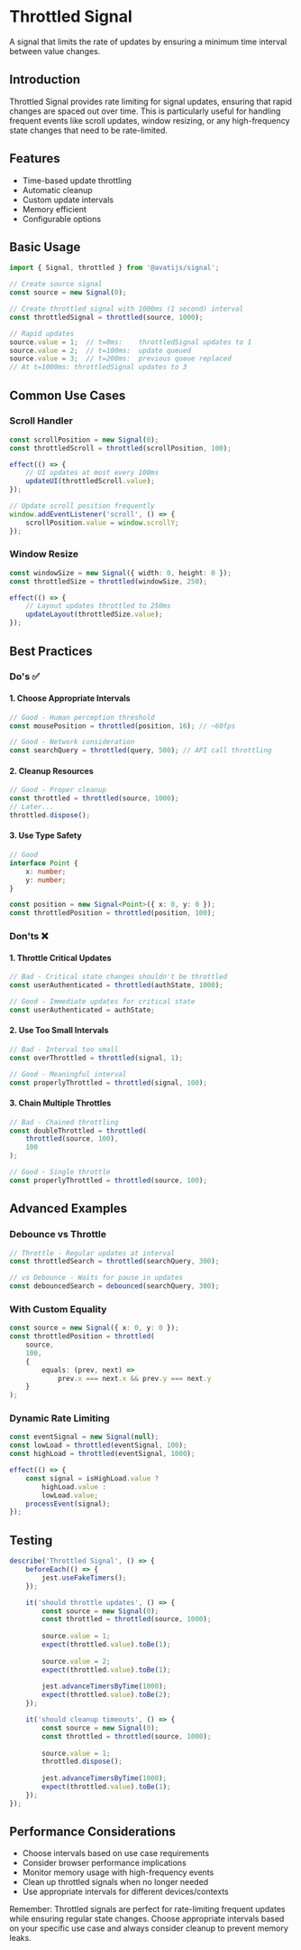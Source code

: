 # Throttled Signal

A signal that limits the rate of updates by ensuring a minimum time interval between value changes.

## Introduction
Throttled Signal provides rate limiting for signal updates, ensuring that rapid changes are spaced out over time. This is particularly useful for handling frequent events like scroll updates, window resizing, or any high-frequency state changes that need to be rate-limited.

## Features
- Time-based update throttling
- Automatic cleanup
- Custom update intervals
- Memory efficient
- Configurable options

## Basic Usage

```typescript
import { Signal, throttled } from '@avatijs/signal';

// Create source signal
const source = new Signal(0);

// Create throttled signal with 1000ms (1 second) interval
const throttledSignal = throttled(source, 1000);

// Rapid updates
source.value = 1;  // t=0ms:    throttledSignal updates to 1
source.value = 2;  // t=100ms:  update queued
source.value = 3;  // t=200ms:  previous queue replaced
// At t=1000ms: throttledSignal updates to 3
```

## Common Use Cases

### Scroll Handler
```typescript
const scrollPosition = new Signal(0);
const throttledScroll = throttled(scrollPosition, 100);

effect(() => {
    // UI updates at most every 100ms
    updateUI(throttledScroll.value);
});

// Update scroll position frequently
window.addEventListener('scroll', () => {
    scrollPosition.value = window.scrollY;
});
```

### Window Resize
```typescript
const windowSize = new Signal({ width: 0, height: 0 });
const throttledSize = throttled(windowSize, 250);

effect(() => {
    // Layout updates throttled to 250ms
    updateLayout(throttledSize.value);
});
```

## Best Practices

### Do's ✅

#### 1. Choose Appropriate Intervals
```typescript
// Good - Human perception threshold
const mousePosition = throttled(position, 16); // ~60fps

// Good - Network consideration
const searchQuery = throttled(query, 500); // API call throttling
```

#### 2. Cleanup Resources
```typescript
// Good - Proper cleanup
const throttled = throttled(source, 1000);
// Later...
throttled.dispose();
```

#### 3. Use Type Safety
```typescript
// Good
interface Point {
    x: number;
    y: number;
}

const position = new Signal<Point>({ x: 0, y: 0 });
const throttledPosition = throttled(position, 100);
```

### Don'ts ❌

#### 1. Throttle Critical Updates
```typescript
// Bad - Critical state changes shouldn't be throttled
const userAuthenticated = throttled(authState, 1000);

// Good - Immediate updates for critical state
const userAuthenticated = authState;
```

#### 2. Use Too Small Intervals
```typescript
// Bad - Interval too small
const overThrottled = throttled(signal, 1);

// Good - Meaningful interval
const properlyThrottled = throttled(signal, 100);
```

#### 3. Chain Multiple Throttles
```typescript
// Bad - Chained throttling
const doubleThrottled = throttled(
    throttled(source, 100),
    100
);

// Good - Single throttle
const properlyThrottled = throttled(source, 100);
```

## Advanced Examples

### Debounce vs Throttle
```typescript
// Throttle - Regular updates at interval
const throttledSearch = throttled(searchQuery, 300);

// vs Debounce - Waits for pause in updates
const debouncedSearch = debounced(searchQuery, 300);
```

### With Custom Equality
```typescript
const source = new Signal({ x: 0, y: 0 });
const throttledPosition = throttled(
    source,
    100,
    {
        equals: (prev, next) => 
            prev.x === next.x && prev.y === next.y
    }
);
```

### Dynamic Rate Limiting
```typescript
const eventSignal = new Signal(null);
const lowLoad = throttled(eventSignal, 100);
const highLoad = throttled(eventSignal, 1000);

effect(() => {
    const signal = isHighLoad.value ? 
        highLoad.value : 
        lowLoad.value;
    processEvent(signal);
});
```

## Testing
```typescript
describe('Throttled Signal', () => {
    beforeEach(() => {
        jest.useFakeTimers();
    });

    it('should throttle updates', () => {
        const source = new Signal(0);
        const throttled = throttled(source, 1000);
        
        source.value = 1;
        expect(throttled.value).toBe(1);
        
        source.value = 2;
        expect(throttled.value).toBe(1);
        
        jest.advanceTimersByTime(1000);
        expect(throttled.value).toBe(2);
    });

    it('should cleanup timeouts', () => {
        const source = new Signal(0);
        const throttled = throttled(source, 1000);
        
        source.value = 1;
        throttled.dispose();
        
        jest.advanceTimersByTime(1000);
        expect(throttled.value).toBe(1);
    });
});
```

## Performance Considerations
- Choose intervals based on use case requirements
- Consider browser performance implications
- Monitor memory usage with high-frequency events
- Clean up throttled signals when no longer needed
- Use appropriate intervals for different devices/contexts

Remember: Throttled signals are perfect for rate-limiting frequent updates while ensuring regular state changes. Choose appropriate intervals based on your specific use case and always consider cleanup to prevent memory leaks.
